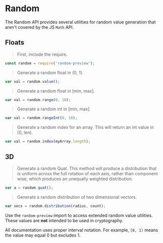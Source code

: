 # Random

The Random API provides several utilities for random value generation that aren't covered by the JS `Math` API.

## Floats

> First, include the require.

```javascript
const random = require('random-preview');
```

> Generate a random float in (0, 1).

```javascript
var val = random.value();
```

> Generate a random float in [min, max].

```javascript
var val = random.range(0, 10);
```

> Generate a random int in [min, max]

```javascript
var val = random.rangeInt(0, 10);
```

> Generate a random index for an array. This will return an int value in [0, len).

```javascript
var val = random.index(myArray.length);
```

## 3D

> Generate a random Quat. This method will produce a distribution that is uniform across the full rotation of each axis, rather than component wise, which produces an unequally weighted distribution.

```javascript
var a = random.quat();
```

> Generate a random distribution of two dimensional vectors.

```javascript
var vecs = random.distribution(radius, count);
```

Use the `random-preview` import to access extended random value utilities. These values are **not** intended to be used in cryptography.

All documentation uses proper interval notation. For example, `[0, 1)` means the value may equal 0 but excludes 1.
